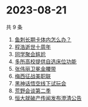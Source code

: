 # 2023-08-21

共 9 条

<!-- BEGIN ZHIHUSEARCH -->
<!-- 最后更新时间 Mon Aug 21 2023 22:10:42 GMT+0800 (China Standard Time) -->
1. [鱼刺长期卡体内怎么办？](https://www.zhihu.com/search?q=鱼刺长期卡体内怎么办？)
1. [程浩逝世十周年](https://www.zhihu.com/search?q=程浩逝世十周年)
1. [同学聚会尴尬](https://www.zhihu.com/search?q=同学聚会尴尬)
1. [多所高校提供自选床位功能](https://www.zhihu.com/search?q=多所高校提供自选床位功能)
1. [张伟丽卫冕金腰带](https://www.zhihu.com/search?q=张伟丽卫冕金腰带)
1. [梅西征战美职联](https://www.zhihu.com/search?q=梅西征战美职联)
1. [黑神话悟空线下试玩会](https://www.zhihu.com/search?q=黑神话悟空线下试玩会)
1. [荒野会谈第二季](https://www.zhihu.com/search?q=荒野会谈第二季)
1. [恒大就破产传闻发布澄清公告](https://www.zhihu.com/search?q=恒大就破产传闻发布澄清公告)
<!-- END ZHIHUSEARCH -->
